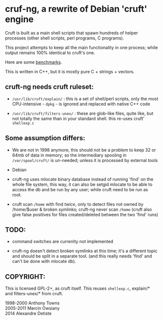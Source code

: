cruf-ng, a rewrite of Debian 'cruft' engine 
===========================================

Cruft is built as a main shell scripts that spawn
hundreds of helper processes (other shell scripts, 
perl programs, C programs).

This project attempts to keep all the main functionality in one process;
while output remains 100% identical to cruft's one.

Here are some [benchmarks](https://github.com/a-detiste/cruft-ng/wiki/Benchmark).

This is written in C++, but it is mostly pure C + strings + vectors.

cruft-ng needs cruft ruleset:
-----------------------------

* `/usr/lib/cruft/explain/` : this is a set of shell/perl
  scripts, only the most CPU-intensive - `dpkg` - is ignored and replaced
  with native C++ code

* `/usr/lib/cruft/filters-unex/` : these are glob-like files,
  quite like, but not totally the same than in your
  standard shell. this re-uses cruft' `shellexp.c`

Some assumption differs:
------------------------

* We are not in 1998 anymore, this should not be a problem
  to keep 32 or 64mb of data in memory;
  so the intermediary spooling in `/var/spool/cruft/`
  is un-needed; unless it is processed by external tools

* Debian 

* cruft-ng uses mlocate binary database instead of
  running 'find' on the whole file system,
  this way, it can also be setgid mlocate to be 
  able to access the db and be run by any user;
  while cruft need to be run as root.

* cruft scan `/home` with find *twice*, only to detect
  files not owned by /home/$user & broken symlinks;
  cruft-ng never scan `/home`
  (cruft also give false positives for files
  created/deleted between the two 'find' runs)

TODO:
-----

 * command switches are currenlty not implemented   

 * cruft-ng doesn't detect broken symlinks at this time;
   it's a different topic and should be split in a
   separate tool. (and this really needs 'find'
   and can't be done with mlocate db).

COPYRIGHT:
----------

This is licensed GPL-2+, as cruft itself.
This reuses `shellexp.c`, explain/*  and filters-unex/* from cruft.

1998-2000 Anthony Towns  
2005-2011 Marcin Owsiany    
2014      Alexandre Detiste  
